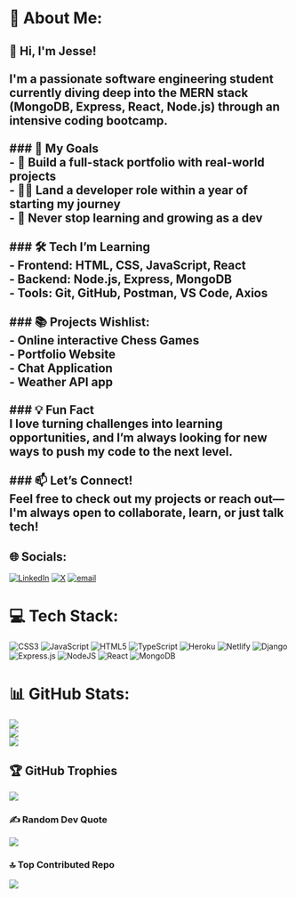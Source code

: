 # 💫 About Me:
## 👋 Hi, I'm Jesse!<br><br>I'm a passionate software engineering student currently diving deep into the **MERN stack** (MongoDB, Express, React, Node.js) through an intensive coding bootcamp.<br><br>### 🚀 My Goals<br>- 🎯 Build a full-stack portfolio with real-world projects<br>- 👩‍💻 Land a developer role within a year of starting my journey<br>- 🧠 Never stop learning and growing as a dev<br><br>### 🛠️ Tech I’m Learning<br>- Frontend: HTML, CSS, JavaScript, React<br>- Backend: Node.js, Express, MongoDB<br>- Tools: Git, GitHub, Postman, VS Code, Axios<br><br>### 📚 Projects Wishlist:<br>- Online interactive Chess Games<br>- Portfolio Website<br>- Chat Application<br>- Weather API app<br><br>### 💡 Fun Fact<br>I love turning challenges into learning opportunities, and I’m always looking for new ways to push my code to the next level.<br><br>### 📫 Let’s Connect!<br>Feel free to check out my projects or reach out—I'm always open to collaborate, learn, or just talk tech!


## 🌐 Socials:
[![LinkedIn](https://img.shields.io/badge/LinkedIn-%230077B5.svg?logo=linkedin&logoColor=white)](https://linkedin.com/in/https://www.linkedin.com/in/jesse-states/) [![X](https://img.shields.io/badge/X-black.svg?logo=X&logoColor=white)](https://x.com/@statesjs) [![email](https://img.shields.io/badge/Email-D14836?logo=gmail&logoColor=white)](mailto:Statesjs@gmail.com) 

# 💻 Tech Stack:
![CSS3](https://img.shields.io/badge/css3-%231572B6.svg?style=flat&logo=css3&logoColor=white) ![JavaScript](https://img.shields.io/badge/javascript-%23323330.svg?style=flat&logo=javascript&logoColor=%23F7DF1E) ![HTML5](https://img.shields.io/badge/html5-%23E34F26.svg?style=flat&logo=html5&logoColor=white) ![TypeScript](https://img.shields.io/badge/typescript-%23007ACC.svg?style=flat&logo=typescript&logoColor=white) ![Heroku](https://img.shields.io/badge/heroku-%23430098.svg?style=flat&logo=heroku&logoColor=white) ![Netlify](https://img.shields.io/badge/netlify-%23000000.svg?style=flat&logo=netlify&logoColor=#00C7B7) ![Django](https://img.shields.io/badge/django-%23092E20.svg?style=flat&logo=django&logoColor=white) ![Express.js](https://img.shields.io/badge/express.js-%23404d59.svg?style=flat&logo=express&logoColor=%2361DAFB) ![NodeJS](https://img.shields.io/badge/node.js-6DA55F?style=flat&logo=node.js&logoColor=white) ![React](https://img.shields.io/badge/react-%2320232a.svg?style=flat&logo=react&logoColor=%2361DAFB) ![MongoDB](https://img.shields.io/badge/MongoDB-%234ea94b.svg?style=flat&logo=mongodb&logoColor=white)
# 📊 GitHub Stats:
![](https://github-readme-stats.vercel.app/api?username=statesjs&theme=nightowl&hide_border=false&include_all_commits=true&count_private=false)<br/>
![](https://nirzak-streak-stats.vercel.app/?user=statesjs&theme=nightowl&hide_border=false)<br/>
![](https://github-readme-stats.vercel.app/api/top-langs/?username=statesjs&theme=nightowl&hide_border=false&include_all_commits=true&count_private=false&layout=compact)

## 🏆 GitHub Trophies
![](https://github-profile-trophy.vercel.app/?username=statesjs&theme=radical&no-frame=false&no-bg=true&margin-w=4)

### ✍️ Random Dev Quote
![](https://quotes-github-readme.vercel.app/api?type=horizontal&theme=tokyonight)

### 🔝 Top Contributed Repo
![](https://github-contributor-stats.vercel.app/api?username=statesjs&limit=5&theme=tokyonight&combine_all_yearly_contributions=true)

<!-- Proudly created with GPRM ( https://gprm.itsvg.in ) -->
